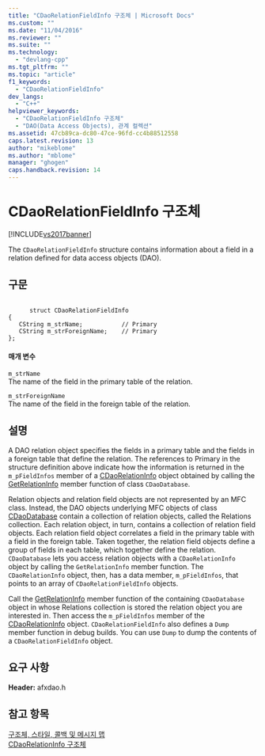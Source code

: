 ```yaml
---
title: "CDaoRelationFieldInfo 구조체 | Microsoft Docs"
ms.custom: ""
ms.date: "11/04/2016"
ms.reviewer: ""
ms.suite: ""
ms.technology: 
  - "devlang-cpp"
ms.tgt_pltfrm: ""
ms.topic: "article"
f1_keywords: 
  - "CDaoRelationFieldInfo"
dev_langs: 
  - "C++"
helpviewer_keywords: 
  - "CDaoRelationFieldInfo 구조체"
  - "DAO(Data Access Objects), 관계 컬렉션"
ms.assetid: 47cb89ca-dc80-47ce-96fd-cc4b88512558
caps.latest.revision: 13
author: "mikeblome"
ms.author: "mblome"
manager: "ghogen"
caps.handback.revision: 14
---
```

# CDaoRelationFieldInfo 구조체
[!INCLUDE[vs2017banner](../../assembler/inline/includes/vs2017banner.md)]

The `CDaoRelationFieldInfo` structure contains information about a field in a relation defined for data access objects \(DAO\).  
  
## 구문  
  
```  
  
      struct CDaoRelationFieldInfo  
{  
   CString m_strName;           // Primary  
   CString m_strForeignName;    // Primary  
};  
```  
  
#### 매개 변수  
 `m_strName`  
 The name of the field in the primary table of the relation.  
  
 `m_strForeignName`  
 The name of the field in the foreign table of the relation.  
  
## 설명  
 A DAO relation object specifies the fields in a primary table and the fields in a foreign table that define the relation.  The references to Primary in the structure definition above indicate how the information is returned in the `m_pFieldInfos` member of a [CDaoRelationInfo](../../mfc/reference/cdaorelationinfo-structure.md) object obtained by calling the [GetRelationInfo](../Topic/CDaoDatabase::GetRelationInfo.md) member function of class `CDaoDatabase`.  
  
 Relation objects and relation field objects are not represented by an MFC class.  Instead, the DAO objects underlying MFC objects of class [CDaoDatabase](../../mfc/reference/cdaodatabase-class.md) contain a collection of relation objects, called the Relations collection.  Each relation object, in turn, contains a collection of relation field objects.  Each relation field object correlates a field in the primary table with a field in the foreign table.  Taken together, the relation field objects define a group of fields in each table, which together define the relation.  `CDaoDatabase` lets you access relation objects with a `CDaoRelationInfo` object by calling the `GetRelationInfo` member function.  The `CDaoRelationInfo` object, then, has a data member, `m_pFieldInfos`, that points to an array of `CDaoRelationFieldInfo` objects.  
  
 Call the [GetRelationInfo](../Topic/CDaoDatabase::GetRelationInfo.md) member function of the containing `CDaoDatabase` object in whose Relations collection is stored the relation object you are interested in.  Then access the `m_pFieldInfos` member of the [CDaoRelationInfo](../../mfc/reference/cdaorelationinfo-structure.md) object.  `CDaoRelationFieldInfo` also defines a `Dump` member function in debug builds.  You can use `Dump` to dump the contents of a `CDaoRelationFieldInfo` object.  
  
## 요구 사항  
 **Header:** afxdao.h  
  
## 참고 항목  
 [구조체, 스타일, 콜백 및 메시지 맵](../../mfc/reference/structures-styles-callbacks-and-message-maps.md)   
 [CDaoRelationInfo 구조체](../../mfc/reference/cdaorelationinfo-structure.md)